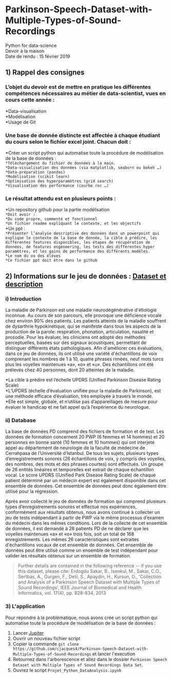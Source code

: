 # Parkinson-Speech-Dataset-with-Multiple-Types-of-Sound-Recordings
Python for data-science  
Devoir à la maison  
Date de rendu : 15 février 2019

## 1) Rappel des consignes 

### L’objet du devoir est de mettre en pratique les différentes compétences nécessaires au métier de data-scientist, vues en cours cette année :
*Data-visualisation  
*Modélisation  
*Usage de Git

### Une base de donnée distincte est affectée à chaque étudiant du cours selon le fichier excel joint. Chacun doit :
*Créer un script python qui automatise toute la procédure de modélisation de la base de données :  
`*Téléchargement du fichier de données à la main.`  
`*Data-visualisation des données (via matplotlib, seaborn ou bokeh …)`  
`*Data-préparation (pandas)`  
`*Modélisation (scikit learn)`  
`*Optimisation des hyperparamètres (grid search)`  
`*Visualisation des performance (courbe roc …)`  

### Le résultat attendu est en plusieurs points :
*Un repository github pour la partie modélisation  
`*Doit avoir :`  
`*Du code propre, commenté et fonctionnel`  
`*Un fichier readme expliquant le contexte, et les objectifs`  
*Un ppt :  
`*Présenter l’analyse descriptive des données dans un powerpoint qui explique le contexte de la base de donnée, la cible à prédire, les différentes features disponibles, les étapes de récupération de données, de features engeneering, les tests des différentes hyper paramètres, et les gains de performance des différents modèles.`  
`*Le nom du ou des élèves`  
`*Ce fichier ppt doit être dans le github`  

## 2) Informations sur le jeu de données : [Dataset et description](https://archive.ics.uci.edu/ml/datasets/Parkinson+Speech+Dataset+with++Multiple+Types+of+Sound+Recordings)

### i) Introduction
La maladie de Parkinson est une maladie neurodégénérative d'étiologie inconnue. Au cours de son parcours, elle provoque une déficience vocale chez environ 90% des patients. Les patients atteints de la maladie souffrent de dysarthrie hypokinétique, qui se manifeste dans tous les aspects de la production de la parole: respiration, phonation, articulation, nasalité et prosodie. Pour les évaluer, les cliniciens ont adopté des méthodes perceptuelles, basées sur des signaux acoustiques, permettant de distinguer différents états pathologiques. Afin d'améliorer ces évaluations, dans ce jeu de données, ils ont utilisé une variété d'échantillons de voix comprenant les nombres de 1 à 10, quatre phrases rimées, neuf mots turcs plus les voyelles maintenues «a», «o» et «u». Des échantillons ont été prélevés chez 40 personnes, dont 20 atteintes de la maladie.  

*La cible à prédire est l’échelle UPDRS (Unified Parkinson Disease Rating Scale)  
*L’UPDRS (échelle d’évaluation unifiée pour la maladie de Parkinson), est une méthode efficace d’évaluation, très employée à travers le monde.  
*Elle est simple, globale, et n’utilise pas d’appareillages de mesure pour évaluer le handicap et ne fait appel qu’à l’expérience du neurologue.

### ii) Database

La base de données PD comprend des fichiers de formation et de test. Les données de formation concernent 20 PWP (6 femmes et 14 hommes) et 20 personnes en bonne santé (10 femmes et 10 hommes) qui ont interjeté appel au département de neurologie de la faculté de médecine de Cerrahpasa de l’Université d’Istanbul. De tous les sujets, plusieurs types d’enregistrements sonores (26 échantillons de voix, y compris des voyelles, des nombres, des mots et des phrases courtes) sont effectués. Un groupe de 26 entités linéaires et temporelles est extrait de chaque échantillon vocal. Le score UPDRS ((Unified Park Disease Rating Scale) de chaque patient déterminé par un médecin expert est également disponible dans cet ensemble de données. Cet ensemble de données peut donc également être utilisé pour la régression.  

Après avoir collecté le jeu de données de formation qui comprend plusieurs types d’enregistrements sonores et effectué nos expériences, conformément aux résultats obtenus, nous avons continué à collecter un jeu de tests indépendant à partir de PWP via le même processus d’examen du médecin dans les mêmes conditions. Lors de la collecte de cet ensemble de données, il est demandé à 28 patients PD de ne déclarer que les voyelles maintenues «a» et «o» trois fois, soit un total de 168 enregistrements. Les mêmes 26 caractéristiques sont extraites d'échantillons vocaux de cet ensemble de données. Cet ensemble de données peut être utilisé comme un ensemble de test indépendant pour valider les résultats obtenus sur un ensemble de formation.  

> Further details are contained in the following reference -- if you use this dataset, please cite: Erdogdu Sakar, B., Isenkul, M., Sakar, C.O., Sertbas, A., Gurgen, F., Delil, S., Apaydin, H., Kursun, O., 'Collection and Analysis of a Parkinson Speech Dataset with Multiple Types of Sound  Recordings', IEEE Journal of Biomedical and Health Informatics, vol. 17(4), pp. 828-834, 2013 

### 3) L'application

Pour répondre à la problématique, nous avons crée un script python qui automatise toute la procédure de modélisation de la base de données :  

1. Lancer [Jupiter](https://jupyter.org/install)  
2. Ouvrir un nouveau fichier script  
3. Copier la commande `git clone https://github.com/cjacques4/Parkinson-Speech-Dataset-with-Multiple-Types-of-Sound-Recordings` et lancer l'execution  
4. Retournez dans l'arborescence et allez dans le dossier `Parkinson Speech Dataset with Multiple Types of Sound Recordings Data Set`.  
5. Ouvrez le script `Projet_Python_DataAnalysis.ipynb`
